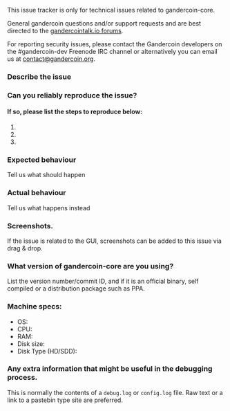 <!--- Remove sections that do not apply -->

This issue tracker is only for technical issues related to gandercoin-core.

General gandercoin questions and/or support requests and are best directed to the [gandercointalk.io forums](https://gandercointalk.io/).

For reporting security issues, please contact the Gandercoin developers on the #gandercoin-dev Freenode IRC channel or alternatively you can email us at contact@gandercoin.org.

### Describe the issue

### Can you reliably reproduce the issue?
#### If so, please list the steps to reproduce below:
1.
2.
3.

### Expected behaviour
Tell us what should happen

### Actual behaviour
Tell us what happens instead

### Screenshots.
If the issue is related to the GUI, screenshots can be added to this issue via drag & drop.

### What version of gandercoin-core are you using?
List the version number/commit ID, and if it is an official binary, self compiled or a distribution package such as PPA.

### Machine specs:
- OS:
- CPU:
- RAM:
- Disk size:
- Disk Type (HD/SDD):

### Any extra information that might be useful in the debugging process.
This is normally the contents of a `debug.log` or `config.log` file. Raw text or a link to a pastebin type site are preferred.
